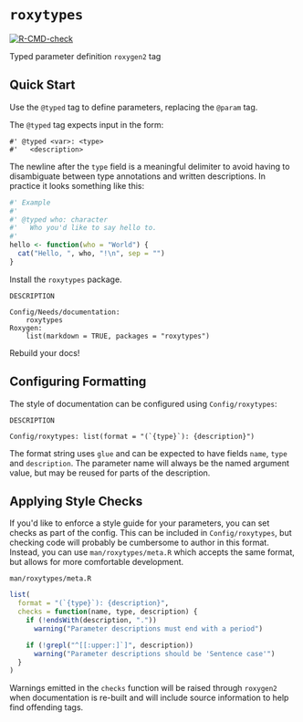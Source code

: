 # `roxytypes`

<!-- badges: start -->
[![R-CMD-check](https://github.com/dgkf/roxytypes/actions/workflows/R-CMD-check.yaml/badge.svg)](https://github.com/dgkf/roxytypes/actions/workflows/R-CMD-check.yaml)
<!-- badges: end -->

Typed parameter definition `roxygen2` tag

## Quick Start

Use the `@typed` tag to define parameters, replacing the `@param` tag.

The `@typed` tag expects input in the form:

```
#' @typed <var>: <type>
#'   <description>
```

The newline after the `type` field is a meaningful delimiter to avoid having to
disambiguate between type annotations and written descriptions. In practice it
looks something like this:

```r
#' Example
#'
#' @typed who: character
#'   Who you'd like to say hello to.
#'
hello <- function(who = "World") {
  cat("Hello, ", who, "!\n", sep = "")
}
```

Install the `roxytypes` package. 

`DESCRIPTION`
```
Config/Needs/documentation:
    roxytypes
Roxygen:
    list(markdown = TRUE, packages = "roxytypes")
```

Rebuild your docs!

## Configuring Formatting

The style of documentation can be configured using `Config/roxytypes`:

`DESCRIPTION`
```
Config/roxytypes: list(format = "(`{type}`): {description}")
```

The format string uses `glue` and can be expected to have fields `name`, `type`
and `description`. The parameter name will always be the named argument value,
but may be reused for parts of the description.

## Applying Style Checks

If you'd like to enforce a style guide for your parameters, you can set checks
as part of the config. This can be included in `Config/roxytypes`, but checking
code will probably be cumbersome to author in this format. Instead, you can use
`man/roxytypes/meta.R` which accepts the same format, but allows for more
comfortable development.

`man/roxytypes/meta.R`
```r
list(
  format = "(`{type}`): {description}",
  checks = function(name, type, description) {
    if (!endsWith(description, "."))
      warning("Parameter descriptions must end with a period")

    if (!grepl("^[[:upper:]`]", description))
      warning("Parameter descriptions should be 'Sentence case'")
  }
)
```

Warnings emitted in the `checks` function will be raised through `roxygen2` when
documentation is re-built and will include source information to help find
offending tags.

